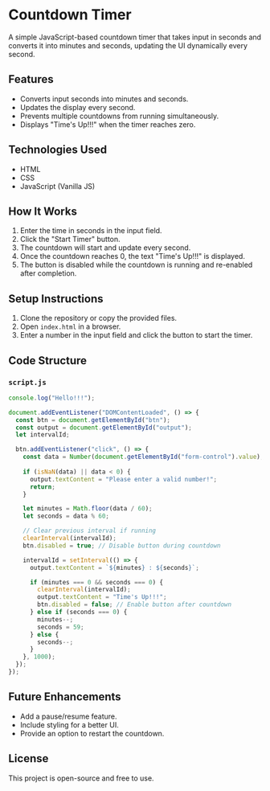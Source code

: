 # Countdown Timer

A simple JavaScript-based countdown timer that takes input in seconds and converts it into minutes and seconds, updating the UI dynamically every second.

## Features
- Converts input seconds into minutes and seconds.
- Updates the display every second.
- Prevents multiple countdowns from running simultaneously.
- Displays "Time's Up!!!" when the timer reaches zero.

## Technologies Used
- HTML
- CSS
- JavaScript (Vanilla JS)

## How It Works
1. Enter the time in seconds in the input field.
2. Click the "Start Timer" button.
3. The countdown will start and update every second.
4. Once the countdown reaches 0, the text "Time's Up!!!" is displayed.
5. The button is disabled while the countdown is running and re-enabled after completion.

## Setup Instructions
1. Clone the repository or copy the provided files.
2. Open `index.html` in a browser.
3. Enter a number in the input field and click the button to start the timer.

## Code Structure
### `script.js`
```javascript
console.log("Hello!!!");

document.addEventListener("DOMContentLoaded", () => {
  const btn = document.getElementById("btn");
  const output = document.getElementById("output");
  let intervalId;

  btn.addEventListener("click", () => {
    const data = Number(document.getElementById("form-control").value);
    
    if (isNaN(data) || data < 0) {
      output.textContent = "Please enter a valid number!";
      return;
    }

    let minutes = Math.floor(data / 60);
    let seconds = data % 60;

    // Clear previous interval if running
    clearInterval(intervalId);
    btn.disabled = true; // Disable button during countdown

    intervalId = setInterval(() => {
      output.textContent = `${minutes} : ${seconds}`;

      if (minutes === 0 && seconds === 0) {
        clearInterval(intervalId);
        output.textContent = "Time's Up!!!";
        btn.disabled = false; // Enable button after countdown
      } else if (seconds === 0) {
        minutes--;
        seconds = 59;
      } else {
        seconds--;
      }
    }, 1000);
  });
});
```

## Future Enhancements
- Add a pause/resume feature.
- Include styling for a better UI.
- Provide an option to restart the countdown.

## License
This project is open-source and free to use.
